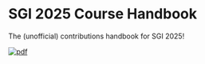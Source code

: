 # SGI 2025 Course Handbook
The (unofficial) contributions handbook for SGI 2025!

[![pdf](https://github.com/pbelmans/latex-template/actions/workflows/pdf.yml/badge.svg)](https://github.com/pbelmans/latex-template/actions/workflows/pdf.yml)